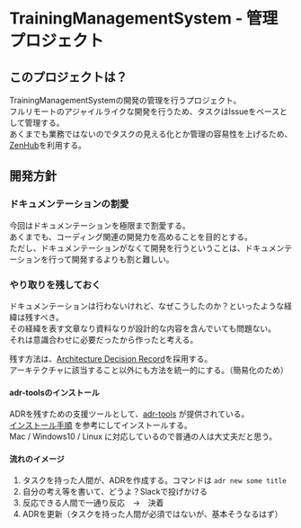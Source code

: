 # TrainingManagementSystem - 管理プロジェクト

## このプロジェクトは？
TrainingManagementSystemの開発の管理を行うプロジェクト。  
フルリモートのアジャイルライクな開発を行うため、タスクはIssueをベースとして管理する。  
あくまでも業務ではないのでタスクの見える化とか管理の容易性を上げるため、[ZenHub](https://github.com/SE-Garden/tms-management/edit/master/README.md#workspaces/tms-management-5cc2c43736b4b64850a0b79b/board?repos=183573990)を利用する。

## 開発方針

### ドキュメンテーションの割愛
今回はドキュメンテーションを極限まで割愛する。  
あくまでも、コーディング関連の開発力を高めることを目的とする。  
ただし、ドキュメンテーションがなくて開発を行うということは、ドキュメンテーションを行って開発するよりも割と難しい。

### やり取りを残しておく
ドキュメンテーションは行わないけれど、なぜこうしたのか？といったような経緯は残すべき。  
その経緯を表す文章なり資料なりが設計的な内容を含んでいても問題ない。  
それは意識合わせに必要だったから作ったと考える。

残す方法は、[Architecture Decision Record](http://thinkrelevance.com/blog/2011/11/15/documenting-architecture-decisions)を採用する。  
アーキテクチャに該当すること以外にも方法を統一的にする。（簡易化のため）

#### adr-toolsのインストール
ADRを残すための支援ツールとして、[adr-tools](https://github.com/npryce/adr-tools) が提供されている。  
[インストール手順](https://github.com/npryce/adr-tools/blob/master/INSTALL.md) を参考にしてインストールする。  
Mac / Windows10 / Linux に対応しているので普通の人は大丈夫だと思う。  

#### 流れのイメージ
1. タスクを持った人間が、ADRを作成する。コマンドは `adr new some title` 
1. 自分の考え等を書いて、どうよ？Slackで投げかける
1. 反応できる人間で一通り反応　→　決着
1. ADRを更新（タスクを持った人間が必須ではないが、基本そうなるはず）
